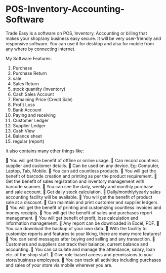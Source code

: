 # POS-Inventory-Accounting-Software
Trade Easy is a software on POS, Inventory, Accounting or billing that makes your shop/any business easy secure. It will be very user-friendly and responsive software. You can use it for desktop and also for mobile from any where by connecting internet.

My Software Features:
1. Purchase
2. Purchase Return
3. sale
4. Sales Return
5. stock quantity (inventory)
6. Cash Sales Account
7. Remaining Price (Credit Sale)
8. Profit Loss
9. Bank Account
10. Paying and receiving
11. Customer Ledger
12. Supplier Ledger
13. Cash View
14. Balance sheet
15. regular (report)

It also contains many other things like:

🔰 You will get the benefit of offline or online usage.
🔰 Can record countless supplier and customer details.
🔰 Can be used on any device. Eg: Computer, Laptop, Tab, Mobile.
🔰 You can add countless products.
🔰 You will get the benefit of barcode creation and printing as per the product requirement.
🔰 Get the benefit of sales registration and inventory management with barcode scanner.
🔰 You can see the daily, weekly and monthly purchase and sale account.
🔰 Get daily stock calculation.
🔰 Daily/monthly/yearly sales accounting facility will be available.
🔰 You will get the benefit of product sale at a discount.
🔰 Can maintain and print customer and supplier ledgers.
🔰 You will get the benefit of printing and customizing countless invoices and money receipts.
🔰 You will get the benefit of sales and purchases report management.
🔰 You will get benefit of profit, loss calculation and information management.
🔰 Any report can be downloaded in Excel, PDF.
🔰 You can download the backup of your own data.
🔰 With the facility to customize reports and features to your liking, there are many more features!
🔰 You can send messages after buying and selling and any transaction.
🔰 Customers and suppliers can track their balance, current balance and accounting.
🔰 You can calculate and manage the attendance, salary, loan etc. of the shop staff.
🔰 Give role-based access and permissions to your store/business employees.
🔰 You can track all activities including purchases and sales of your store via mobile wherever you are.
